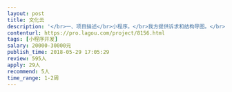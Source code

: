 ```yaml
---                
layout: post       
title: 文化云           
description: '</br>一、项目描述</br>小程序。</br>我方提供诉求和结构导图。</br>主要做一个区政府的文化民生项目展示。</br></br>二、主要功能点</br>内容展示为主；</br>轻互动为辅：包括投票功能，排行榜。</br></br>三、可参考产品</br>这是一个手机网站，我需要做的项目和这相似程度80%以上。</br>http://shyd.wenhuayun.cn/yj/index.html</br></br>四、人员要求</br>需要一个小程序或者手机网站开发工程师（具体根据诉求聊），一个界面设计师（UE）。</br></br>备注：价格细聊后，根据需求调整。</br>'     
contenturl: https://pro.lagou.com/project/8156.html      
tags: [小程序开发]            
salary: 20000-30000元          
publish_time: 2018-05-29 17:05:29         
review: 595人                   
apply: 29人                   
recommend: 5人                   
time_range: 1-2周              
---                 
```

